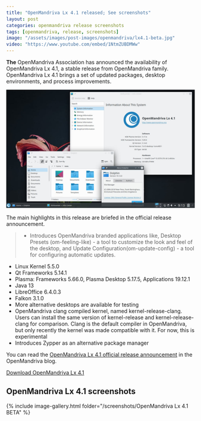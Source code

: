 ```yaml
---
title: "OpenMandriva Lx 4.1 released; See screenshots"
layout: post
categories: openmandriva release screenshots
tags: [openmandriva, release, screenshots]
image: "/assets/images/post-images/openmandriva/lx4.1-beta.jpg"
video: "https://www.youtube.com/embed/1NtmZUBDMWw"
---
```


**The** OpenMandriva Association has announced the availability of OpenMandriva Lx 4.1, a stable release from OpenMandriva family. OpenMandriva Lx 4.1 brings a set of updated packages, desktop environments, and process improvements.

![OpenMandriva Lx 4.1 Preview](/assets/images/post-images/openmandriva/lx4.1-beta.jpg)

The main highlights in this release are briefed in the official release announcement.
> - Introduces OpenMandriva branded applications like, Desktop Presets (om-feeling-like) - a tool to customize the look and feel of the desktop, and Update Configuration(om-update-config) - a tool for configuring automatic updates.
- Linux Kernel 5.5.0
- Qt Frameworks 5.14.1
- Plasma: Frameworks 5.66.0, Plasma Desktop 5.17.5, Applications 19.12.1
- Java 13
- LibreOffice 6.4.0.3
- Falkon 3.1.0
- More alternative desktops are available for testing
- OpenMandriva clang compiled kernel, named kernel-release-clang. Users can install the same version of kernel-release and kernel-release-clang for comparison. Clang is the default compiler in OpenMandriva, but only recently the kernel was made compatible with it. For now, this is experimental
- Introduces Zypper as an alternative package manager

You can read the [OpenMandriva Lx 4.1 official release announcement](https://www.openmandriva.org/en/news/article/and-openmandriva-did-better-omlx-4-1-final-release-is-out-now) in the OpenMandriva blog.

<a target="_blank" href="https://sourceforge.net/projects/openmandriva/files/release/4.1/" class="download">Download OpenMandriva Lx 4.1</a>

## OpenMandriva Lx 4.1 screenshots
{% include image-gallery.html folder="/screenshots/OpenMandriva Lx 4.1 BETA" %}